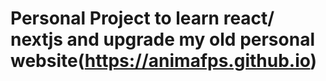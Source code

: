 # Personal Project to learn react/ nextjs and upgrade my old personal website(https://animafps.github.io)
